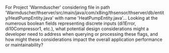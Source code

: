 For Project 'Warmduscher' considering file in path 'Warmduscher/thserver/src/main/java/com/x8ing/thsensor/thserver/db/entity/HeatPumpEntity.java' with name 'HeatPumpEntity.java'... 
Looking at the numerous boolean fields representing discrete inputs (di1Error, di10Compressor1, etc.), what potential design considerations might a developer need to address when querying or processing these flags, and how might these considerations impact the overall application performance or maintainability?